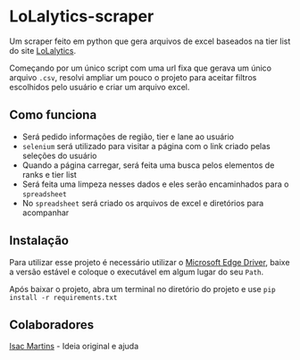 # LoLalytics-scraper

Um scraper feito em python que gera arquivos de excel baseados na tier list do site [LoLalytics](https://lolalytics.com/).

Começando por um único script com uma url fixa que gerava um único arquivo `.csv`, resolvi ampliar um pouco o projeto para aceitar filtros escolhidos pelo usuário e criar um arquivo excel.

## Como funciona

- Será pedido informações de região, tier e lane ao usuário
- `selenium` será utilizado para visitar a página com o link criado pelas seleções do usuário
- Quando a página carregar, será feita uma busca pelos elementos de ranks e tier list
- Será feita uma limpeza nesses dados e eles serão encaminhados para o `spreadsheet`
- No `spreadsheet` será criado os arquivos de excel e diretórios para acompanhar

## Instalação

Para utilizar esse projeto é necessário utilizar o [Microsoft Edge Driver](https://developer.microsoft.com/en-us/microsoft-edge/tools/webdriver/), baixe a versão estável e coloque o executável em algum lugar do seu `Path`.

Após baixar o projeto, abra um terminal no diretório do projeto e use `pip install -r requirements.txt`

## Colaboradores

[Isac Martins](https://github.com/medalha01) - Ideia original e ajuda
